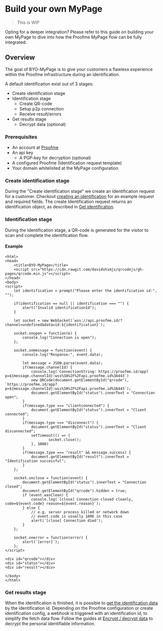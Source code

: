 # Build your own MyPage

> This is WIP

Opting for a deeper integration?
Please refer to this guide on building your own MyPage to dive into how the Proofme MyPage flow can be fully integrated.

## Overview

The goal of BYO-MyPage is to give your customers a flawless experience within the Proofme infrastructure during an identification.

A default identification exist out of 3 stages:
* Create identification stage
* Identification stage
  * Create QR-code
  * Setup p2p connection
  * Receive result/errors
* Get results stage
  * Decrypt data (optional)

### Prerequisites
* An account at [Proofme](https://dashboard.proofme.id)
* An api key
  * A PGP-key for decryption (optional)
* A configured Proofme (Identification request template)
* Your domain whitelisted at the MyPage configuration

### Create identification stage

During the "Create identification stage" we create an Identification request for a customer.
Checkout [creating an identification](/api/v1/identification/post_identification.md) for an example request and required fields.
The create Identification request returns an identification object, as described in [Get identification](/api/v1/identification/get_identification.md).

### Identification stage

During the Identification stage, a QR-code is generated for the visitor to scan and complete the identification flow.

#### Example

```
<html>
<head>
    <title>BYO-MyPage</title>
    <script src="https://cdn.rawgit.com/davidshimjs/qrcodejs/gh-pages/qrcode.min.js"></script>
</head>
<body>
<script>
    let identification = prompt("Please enter the identification id:", "");

    if(identification == null || identification === "") {
        alert("Invalid identificationId");
    }

    let socket = new WebSocket(`wss://api.proofme.id/?channel=undefined&data=id:${identification}`);

    socket.onopen = function(e) {
        console.log("Connection is open");
    };

    socket.onmessage = function(event) {
        console.log("Response:", event.data);

        let message = JSON.parse(event.data);
        if(message.channelId) {
            console.log(`ConnectionString: https://proofme.id/app?p=${message.channelId}:wss%3A%2F%2Fapi.proofme.id%3A443`)
            new QRCode(document.getElementById("qrcode"), `https://proofme.id/app?p=${message.channelId}:wss%3A%2F%2Fapi.proofme.id%3A443`);
            document.getElementById("status").innerText = "Connection open";
        }
        if(message.type === "clientconnected") {
            document.getElementById("status").innerText = "Client connected";
        }
        if(message.type === "disconnect") {
            document.getElementById("status").innerText = "Client disconnected";
            setTimeout(() => {
                    socket.close();
            }, 1000)
        }
        if(message.type === "result" && message.success) {
            document.getElementById("result").innerText = "Identification successful";
        }
    };

    socket.onclose = function(event) {
        document.getElementById("status").innerText = "Connection closed";
        document.getElementById("qrcode").hidden = true;
        if (event.wasClean) {
            console.log(`[close] Connection closed cleanly, code=${event.code} reason=${event.reason}`);
        } else {
            // e.g. server process killed or network down
            // event.code is usually 1006 in this case
            alert('[close] Connection died');
        }
    };

    socket.onerror = function(error) {
        alert(`[error]`);
    };
</script>

<div id="qrcode"></div>
<div id="status"></div>
<div id="result"></div>

</body>
</html>
```

### Get results stage

When the identification is finished, it is possible to [get the identification data](/api/v1/identification/get_identification_data.md) by the identification id.
Depending on the Proofme configuration or create identification config, a webhook is triggered with an identification id, to simplify the fetch data flow.
Follow the guides at [Encrypt / decrypt data](/encryption/overview.md) to decrypt the personal identifiable information.


